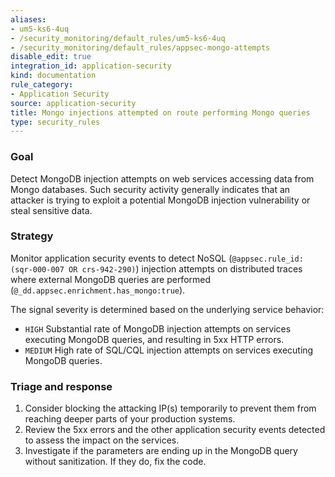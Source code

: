 ```yaml
---
aliases:
- um5-ks6-4uq
- /security_monitoring/default_rules/um5-ks6-4uq
- /security_monitoring/default_rules/appsec-mongo-attempts
disable_edit: true
integration_id: application-security
kind: documentation
rule_category:
- Application Security
source: application-security
title: Mongo injections attempted on route performing Mongo queries
type: security_rules
---
```


### Goal

Detect MongoDB injection attempts on web services accessing data from Mongo databases. Such security activity generally indicates that an attacker is trying to exploit a potential MongoDB injection vulnerability or steal sensitive data.  

### Strategy
Monitor application security events to detect NoSQL (`@appsec.rule_id:(sqr-000-007 OR crs-942-290)`) injection attempts on distributed traces where external MongoDB queries are performed (`@_dd.appsec.enrichment.has_mongo:true`).  

The signal severity is determined based on the underlying service behavior:

* `HIGH` Substantial rate of MongoDB injection attempts on services executing MongoDB queries, and resulting in 5xx HTTP errors.
* `MEDIUM` High rate of SQL/CQL injection attempts on services executing MongoDB queries.

### Triage and response
1. Consider blocking the attacking IP(s) temporarily to prevent them from reaching deeper parts of your production systems.
2. Review the 5xx errors and the other application security events detected to assess the impact on the services.
3. Investigate if the parameters are ending up in the MongoDB query without sanitization. If they do, fix the code.
